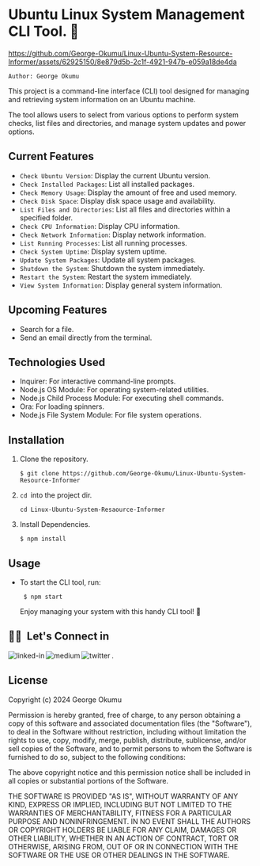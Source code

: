 # Ubuntu Linux System Management CLI Tool. 🎉

https://github.com/George-Okumu/Linux-Ubuntu-System-Resource-Informer/assets/62925150/8e879d5b-2c1f-4921-947b-e059a18de4da

```
Author: George Okumu
```

This project is a command-line interface (CLI) tool designed for managing and retrieving system information on an Ubuntu machine.

The tool allows users to select from various options to perform system checks, list files and directories, and manage system updates and power options.

## Current Features

- `Check Ubuntu Version`: Display the current Ubuntu version.
- `Check Installed Packages`: List all installed packages.
- `Check Memory Usage`: Display the amount of free and used memory.
- `Check Disk Space`: Display disk space usage and availability.
- `List Files and Directories`: List all files and directories within a specified folder.
- `Check CPU Information`: Display CPU information.
- `Check Network Information`: Display network information.
- `List Running Processes`: List all running processes.
- `Check System Uptime`: Display system uptime.
- `Update System Packages`: Update all system packages.
- `Shutdown the System`: Shutdown the system immediately.
- `Restart the System`: Restart the system immediately.
- `View System Information`: Display general system information.

## Upcoming Features

- Search for a file.
- Send an email directly from the terminal.

## Technologies Used

- Inquirer: For interactive command-line prompts.
- Node.js OS Module: For operating system-related utilities.
- Node.js Child Process Module: For executing shell commands.
- Ora: For loading spinners.
- Node.js File System Module: For file system operations.

## Installation

1. Clone the repository.

   ```
   $ git clone https://github.com/George-Okumu/Linux-Ubuntu-System-Resource-Informer
   ```

2. ``cd ``into the project dir.

    ``` 
    cd Linux-Ubuntu-System-Resaource-Informer 
    ```

3. Install Dependencies.

   ```
   $ npm install
   ```

## Usage

- To start the CLI tool, run:

  ```   
   $ npm start
   ```
  Enjoy managing your system with this handy CLI tool! 🚀

<a><h2>🤝🏻 &nbsp;Let's Connect in</h2></a>

[<img align="left" alt="linked-in" src="https://img.shields.io/badge/linkedin-%230077B5.svg?&style=for-the-badge&logo=linkedin&logoColor=white&labelColor=green&color=green" />](https://www.linkedin.com/in/george-okumu-378997195/)

[<img align="left" alt="medium" src="https://img.shields.io/badge/medium-%2312100E.svg?&style=for-the-badge&logo=medium&logoColor=green" />](https://medium.com/@george-okumu) 

[<img align="left" alt="twitter" src="https://img.shields.io/badge/twitter-%231DA1F2.svg?&style=for-the-badge&logo=twitter&logoColor=white&labelColor=green&color=green" />](https://twitter.com/InnocentOkumu2).

## License

Copyright (c) 2024 George Okumu

Permission is hereby granted, free of charge, to any person obtaining
a copy of this software and associated documentation files (the
"Software"), to deal in the Software without restriction, including
without limitation the rights to use, copy, modify, merge, publish,
distribute, sublicense, and/or sell copies of the Software, and to
permit persons to whom the Software is furnished to do so, subject to
the following conditions:

The above copyright notice and this permission notice shall be
included in all copies or substantial portions of the Software.

THE SOFTWARE IS PROVIDED "AS IS", WITHOUT WARRANTY OF ANY KIND,
EXPRESS OR IMPLIED, INCLUDING BUT NOT LIMITED TO THE WARRANTIES OF
MERCHANTABILITY, FITNESS FOR A PARTICULAR PURPOSE AND
NONINFRINGEMENT. IN NO EVENT SHALL THE AUTHORS OR COPYRIGHT HOLDERS BE
LIABLE FOR ANY CLAIM, DAMAGES OR OTHER LIABILITY, WHETHER IN AN ACTION
OF CONTRACT, TORT OR OTHERWISE, ARISING FROM, OUT OF OR IN CONNECTION
WITH THE SOFTWARE OR THE USE OR OTHER DEALINGS IN THE SOFTWARE.
